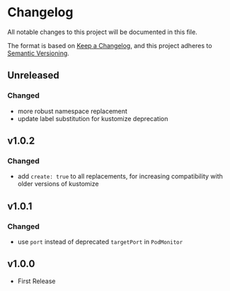 # Changelog

All notable changes to this project will be documented in this file.

The format is based on [Keep a Changelog](https://keepachangelog.com/en/1.0.0/),
and this project adheres to [Semantic Versioning](https://semver.org/spec/v2.0.0.html).

## Unreleased

### Changed

- more robust namespace replacement
- update label substitution for kustomize deprecation

## v1.0.2

### Changed

- add `create: true` to all replacements, for increasing compatibility with older versions of kustomize

## v1.0.1

### Changed

- use `port` instead of deprecated `targetPort` in `PodMonitor`

## v1.0.0

- First Release
